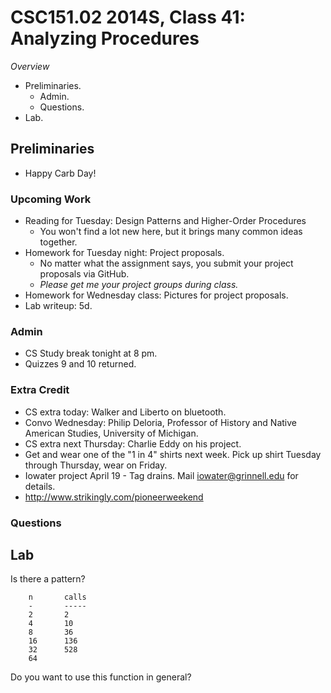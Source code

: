 CSC151.02 2014S, Class 41: Analyzing Procedures
===============================================

_Overview_

* Preliminaries.
    * Admin.
    * Questions.
* Lab.

Preliminaries
-------------

* Happy Carb Day!

### Upcoming Work

* Reading for Tuesday: Design Patterns and Higher-Order Procedures
    * You won't find a lot new here, but it brings many common ideas
      together.
* Homework for Tuesday night: Project proposals.
    * No matter what the assignment says, you submit your project
      proposals via GitHub.
    * *Please get me your project groups during class.*
* Homework for Wednesday class: Pictures for project proposals.
* Lab writeup: 5d.

### Admin

* CS Study break tonight at 8 pm.
* Quizzes 9 and 10 returned.

### Extra Credit

* CS extra today: Walker and Liberto on bluetooth.
* Convo Wednesday: Philip Deloria, Professor of History and Native American
  Studies, University of Michigan.
* CS extra next Thursday: Charlie Eddy on his project.
* Get and wear one of the "1 in 4" shirts next week.  Pick up shirt Tuesday
  through Thursday, wear on Friday.
* Iowater project April 19 - Tag drains.  Mail iowater@grinnell.edu for details.
* <http://www.strikingly.com/pioneerweekend>

### Questions

Lab
---

Is there a pattern?

        n       calls
        -       -----
        2       2
        4       10
        8       36
        16      136
        32      528
        64

Do you want to use this function in general?
